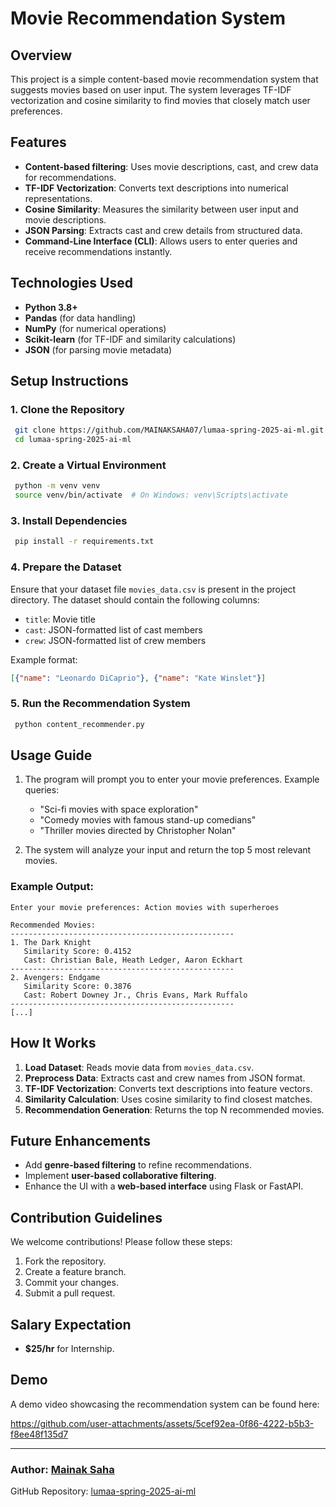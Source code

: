 # Movie Recommendation System

## Overview

This project is a simple content-based movie recommendation system that suggests movies based on user input. The system leverages TF-IDF vectorization and cosine similarity to find movies that closely match user preferences.

## Features

- **Content-based filtering**: Uses movie descriptions, cast, and crew data for recommendations.
- **TF-IDF Vectorization**: Converts text descriptions into numerical representations.
- **Cosine Similarity**: Measures the similarity between user input and movie descriptions.
- **JSON Parsing**: Extracts cast and crew details from structured data.
- **Command-Line Interface (CLI)**: Allows users to enter queries and receive recommendations instantly.

## Technologies Used

- **Python 3.8+**
- **Pandas** (for data handling)
- **NumPy** (for numerical operations)
- **Scikit-learn** (for TF-IDF and similarity calculations)
- **JSON** (for parsing movie metadata)

## Setup Instructions

### 1. Clone the Repository
```bash
 git clone https://github.com/MAINAKSAHA07/lumaa-spring-2025-ai-ml.git
 cd lumaa-spring-2025-ai-ml
```

### 2. Create a Virtual Environment
```bash
 python -m venv venv
 source venv/bin/activate  # On Windows: venv\Scripts\activate
```

### 3. Install Dependencies
```bash
 pip install -r requirements.txt
```

### 4. Prepare the Dataset
Ensure that your dataset file `movies_data.csv` is present in the project directory. The dataset should contain the following columns:

- `title`: Movie title
- `cast`: JSON-formatted list of cast members
- `crew`: JSON-formatted list of crew members

Example format:
```json
[{"name": "Leonardo DiCaprio"}, {"name": "Kate Winslet"}]
```

### 5. Run the Recommendation System
```bash
 python content_recommender.py
```

## Usage Guide

1. The program will prompt you to enter your movie preferences. Example queries:
   - "Sci-fi movies with space exploration"
   - "Comedy movies with famous stand-up comedians"
   - "Thriller movies directed by Christopher Nolan"

2. The system will analyze your input and return the top 5 most relevant movies.

### Example Output:
```
Enter your movie preferences: Action movies with superheroes

Recommended Movies:
--------------------------------------------------
1. The Dark Knight
   Similarity Score: 0.4152
   Cast: Christian Bale, Heath Ledger, Aaron Eckhart
--------------------------------------------------
2. Avengers: Endgame
   Similarity Score: 0.3876
   Cast: Robert Downey Jr., Chris Evans, Mark Ruffalo
--------------------------------------------------
[...]
```

## How It Works

1. **Load Dataset**: Reads movie data from `movies_data.csv`.
2. **Preprocess Data**: Extracts cast and crew names from JSON format.
3. **TF-IDF Vectorization**: Converts text descriptions into feature vectors.
4. **Similarity Calculation**: Uses cosine similarity to find closest matches.
5. **Recommendation Generation**: Returns the top N recommended movies.

## Future Enhancements

- Add **genre-based filtering** to refine recommendations.
- Implement **user-based collaborative filtering**.
- Enhance the UI with a **web-based interface** using Flask or FastAPI.

## Contribution Guidelines

We welcome contributions! Please follow these steps:
1. Fork the repository.
2. Create a feature branch.
3. Commit your changes.
4. Submit a pull request.

## Salary Expectation

- **$25/hr** for Internship.

## Demo
A demo video showcasing the recommendation system can be found here: 

https://github.com/user-attachments/assets/5cef92ea-0f86-4222-b5b3-f8ee48f135d7


---
### Author: [Mainak Saha](https://github.com/MAINAKSAHA07)
GitHub Repository: [lumaa-spring-2025-ai-ml](https://github.com/MAINAKSAHA07/lumaa-spring-2025-ai-ml)

